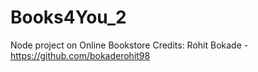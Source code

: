 # Books4You_2
Node project on Online Bookstore
Credits: Rohit Bokade - https://github.com/bokaderohit98
